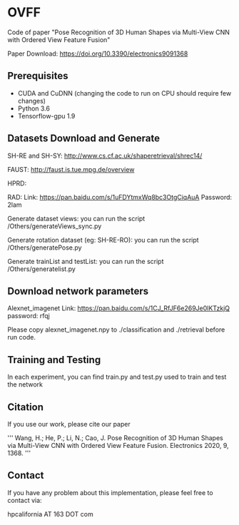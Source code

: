 # OVFF
Code of paper "Pose Recognition of 3D Human Shapes via Multi-View CNN with Ordered View Feature Fusion"

Paper Download: https://doi.org/10.3390/electronics9091368

## Prerequisites
* CUDA and CuDNN (changing the code to run on CPU should require few changes)
* Python 3.6
* Tensorflow-gpu 1.9

## Datasets Download and Generate
SH-RE and SH-SY: http://www.cs.cf.ac.uk/shaperetrieval/shrec14/

FAUST: http://faust.is.tue.mpg.de/overview

HPRD:

RAD: Link: https://pan.baidu.com/s/1uFDYtmxWq8bc3OtgCiqAuA  Password: 2lam 


Generate dataset views: you can run the script /Others/generateViews_sync.py

Generate rotation dataset (eg: SH-RE-RO): you can run the script /Others/generatePose.py

Generate trainList and testList: you can run the script /Others/generatelist.py

## Download network parameters
Alexnet_imagenet Link: https://pan.baidu.com/s/1CJ_RfJF6e269Je0lKTzkjQ   password: rfqj

Please copy alexnet_imagenet.npy to ./classification and ./retrieval before run code.

## Training and Testing
In each experiment, you can find train.py and test.py used to train and test the network

## Citation
If you use our work, please cite our paper

'''
Wang, H.; He, P.; Li, N.; Cao, J. Pose Recognition of 3D Human Shapes via Multi-View CNN with Ordered View Feature Fusion. Electronics 2020, 9, 1368.
'''

## Contact
If you have any problem about this implementation, please feel free to contact via:

hpcalifornia AT 163 DOT com
